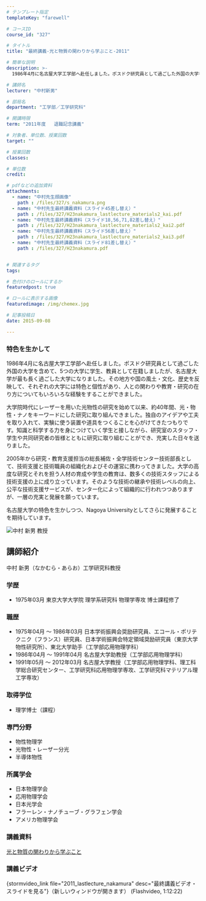 ```yaml
---
# テンプレート指定
templateKey: "farewell"

# コースID
course_id: "327"

# タイトル
title: "最終講義-光と物質の関わりから学ぶこと-2011"

# 簡単な説明
description: >-
  1986年4月に名古屋大学工学部へ赴任しました。ポスドク研究員として過ごした外国の大学を含めて、5つの大学に学生、教員として在籍しましたが、名古屋大学が最も長く過ごした大学になりました。その地方や...

# 講師名
lecturer: "中村新男"

# 部局名
department: "工学部／工学研究科"

# 開講時限
term: "2011年度	退職記念講義"

# 対象者、単位数、授業回数
target: ""

# 授業回数
classes: 

# 単位数
credit: 

# pdfなどの追加資料
attachments: 
  - name: "中村先生顔画像" 
    path : /files/327/s_nakamura.png
  - name: "中村先生最終講義資料（スライド45差し替え）" 
    path : /files/327/H23nakamura_lastlecture_materials2_kai.pdf
  - name: "中村先生最終講義資料（スライド18,56,71,82差し替え）" 
    path : /files/327/H23nakamura_lastlecture_materials2_kai2.pdf
  - name: "中村先生最終講義資料（スライド56差し替え）" 
    path : /files/327/H23nakamura_lastlecture_materials2_kai3.pdf
  - name: "中村先生最終講義資料（スライド81差し替え）" 
    path : /files/327/H23nakamura.pdf


# 関連するタグ
tags:

# 色付けのロールにするか
featuredpost: true

# ロールに表示する画像
featuredimage: /img/chemex.jpg

# 記事投稿日
date: 2015-09-08

---
```

### 特色を生かして 

1986年4月に名古屋大学工学部へ赴任しました。ポスドク研究員として過ごした外国の大学を含めて、5つの大学に学生、教員として在籍しましたが、名古屋大学が最も長く過ごした大学になりました。その地方や国の風土・文化、歴史を反映して、それぞれの大学には特色と個性があり、人との関わりや教育・研究の在り方についてもいろいろな経験をすることができました。 

大学院時代にレーザーを用いた光物性の研究を始めて以来、約40年間、光・物性・ナノをキーワードにした研究に取り組んできました。独自のアイデアや工夫を取り入れて、実験に使う装置や道具をつくることを心がけてきたつもりで す。知識と科学する力を身につけていく学生と接しながら、研究室のスタッフ・学生や共同研究者の皆様とともに研究に取り組むことができ、充実した日々を送りました。 

2005年から研究・教育支援担当の総長補佐・全学技術センター技術部長として、技術支援と技術職員の組織化およびその運営に携わってきました。大学の高度な研究とそれを担う人材の育成や学生の教育は、数多くの技術スタッフによる技術支援の上に成り立っています。そのような技術の継承や技術レベルの向上、公平な技術支援サービスが、センター化によって組織的に行われつつありますが、一層の充実と発展を願っています。 

名古屋大学の特色を生かしつつ、Nagoya Universityとしてさらに発展することを期待しています。

![中村 新男 教授](/files/327/s_nakamura.png) 
## 講師紹介

中村 新男（なかむら・あらお）工学研究科教授 

### 学歴

  * 1975年03月 東京大学大学院 理学系研究科 物理学専攻 博士課程修了

### 職歴

  * 1975年04月 〜 1986年03月 日本学術振興会奨励研究員、エコール・ポリテクニク（フランス）研究員、日本学術振興会特定領域奨励研究員（東京大学物性研究所）、東北大学助手（工学部応用物理学科）
  * 1986年04月 〜 1991年04月 名古屋大学助教授（工学部応用物理学科）
  * 1991年05月 〜 2012年03月 名古屋大学教授（工学部応用物理学科、理工科学総合研究センター、工学研究科応用物理学専攻、工学研究科マテリアル理工学専攻） 

### 取得学位

  * 理学博士（課程）

### 専門分野

  * 物性物理学
  * 光物性・レーザー分光
  * 半導体物性

### 所属学会

  * 日本物理学会
  * 応用物理学会
  * 日本光学会
  * フラーレン・ナノチューブ・グラフェン学会
  * アメリカ物理学会
### 講義資料


[光と物質の関わりから学ぶこと](/files/327/H23nakamura.pdf) 

### 講義ビデオ

{stormvideo_link file="2011_lastlecture_nakamura" desc="最終講義ビデオ・スライドを見る"}（新しいウィンドウが開きます） (Flashvideo, 1:12:22)